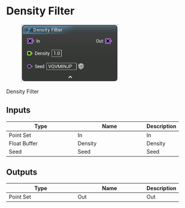# Density Filter

<div align="left" data-full-width="false">

<figure><img src="Density_Filter.png" alt=""><figcaption></figcaption></figure>

</div>

Density Filter

## Inputs

<table>
<thead><tr><th width="170">Type</th><th width="170">Name</th><th>Description</th></tr></thead>
<tbody>
<tr><td>Point Set</td><td>In</td><td>In</td></tr>
<tr><td>Float Buffer</td><td>Density</td><td>Density</td></tr>
<tr><td>Seed</td><td>Seed</td><td>Seed</td></tr>
</tbody>
</table>

## Outputs

<table>
<thead><tr><th width="170">Type</th><th width="170">Name</th><th>Description</th></tr></thead>
<tbody>
<tr><td>Point Set</td><td>Out</td><td>Out</td></tr>
</tbody>
</table>